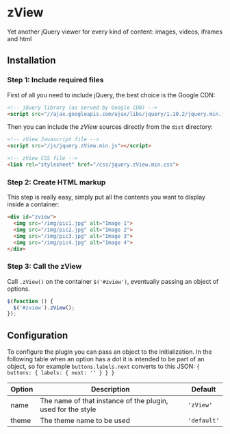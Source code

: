 # zView

Yet another jQuery viewer for every kind of content: images, videos, iframes and 
html

## Installation

### Step 1: Include required files

First of all you need to include jQuery, the best choice is the Google CDN:

```html
<!-- jQuery library (as served by Google CDN) -->
<script src="//ajax.googleapis.com/ajax/libs/jquery/1.10.2/jquery.min.js"></script>
```

Then you can include the *zView* sources directly from the `dist` directory:

```html
<!-- zView Javascript file -->
<script src="/js/jquery.zView.min.js"></script>

<!-- zView CSS file -->
<link rel="stylesheet" href="/css/jquery.zView.min.css">
```

### Step 2: Create HTML markup

This step is really easy, simply put all the contents you want to display inside 
a container:

```html
<div id="zview">
  <img src="/img/pic1.jpg" alt="Image 1">
  <img src="/img/pic2.jpg" alt="Image 2">
  <img src="/img/pic3.jpg" alt="Image 3">
  <img src="/img/pic4.jpg" alt="Image 4">
</div>
```

### Step 3: Call the zView

Call `.zView()` on the container `$('#zview')`, eventually passing an object of options.

```javascript
$(function () {
  $('#zview').zView();
});
```

## Configuration

To configure the plugin you can pass an object to the initialization.
In the following table when an option has a dot it is intended to be part of an
object, so for example `buttons.labels.next` converts to this JSON: `{ buttons: { labels: { next: '' } } }`

Option | Description | Default
--- | --- | ---
name | The name of that instance of the plugin, used for the style | `'zView'`
theme | The theme name to be used | `'default'`